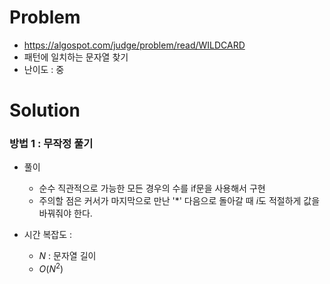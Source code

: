 # Problem
* https://algospot.com/judge/problem/read/WILDCARD
* 패턴에 일치하는 문자열 찾기
* 난이도 : 중

# Solution

### 방법 1 : 무작정 풀기
* 풀이
  * 순수 직관적으로 가능한 모든 경우의 수를 if문을 사용해서 구현
  * 주의할 점은 커서가 마지막으로 만난 '*' 다음으로 돌아갈 때 $i$도 적절하게 값을 바꿔줘야 한다.

* 시간 복잡도 :
  * $N$ : 문자열 길이
  * $O(N^2)$
<br></br>
